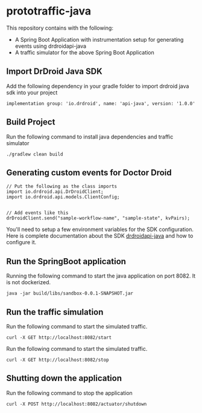 # prototraffic-java
This repository contains with the following:
- A Spring Boot Application with instrumentation setup for generating events using drdroidapi-java
- A traffic simulator for the above Spring Boot Application


## Import DrDroid Java SDK
Add the following dependency in your gradle folder to import drdroid java sdk into your project
```
implementation group: 'io.drdroid', name: 'api-java', version: '1.0.0'
```

## Build Project
Run the following command to install java dependencies and traffic simulator
```
./gradlew clean build
```

## Generating custom events for Doctor Droid
```
// Put the following as the class imports
import io.drdroid.api.DrDroidClient;
import io.drdroid.api.models.ClientConfig;


// Add events like this
drDroidClient.send("sample-workflow-name", "sample-state", kvPairs);
```

You'll need to setup a few environment variables for the SDK configuration. Here is complete documentation about the SDK [drdroidapi-java](https://github.com/DrDroidLab/drdroidapi-java) and how to configure it.

## Run the SpringBoot application
Running the following command to start the java application on port 8082. It is not dockerized.
```
java -jar build/libs/sandbox-0.0.1-SNAPSHOT.jar
```


## Run the traffic simulation
Run the following command to start the simulated traffic.
```
curl -X GET http://localhost:8082/start
```

Run the following command to start the simulated traffic.
```
curl -X GET http://localhost:8082/stop
```

## Shutting down the application
Run the following command to stop the application
```
curl -X POST http://localhost:8082/actuator/shutdown
```